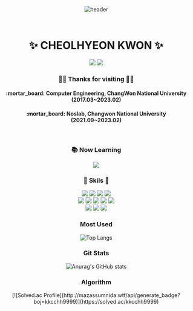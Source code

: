 <div align="center">
  
  ![header](https://capsule-render.vercel.app/api?type=waving&color=FF9999&height=150&section=header&text=Cheolhyeon's%20GitHub&fontSize=60)

  <br>
  <h1>✨ CHEOLHYEON KWON ✨</h1>
  <a href="https://www.instagram.com/c208_h" target="_blank"><img src="https://img.shields.io/badge/Instagram-E4405F?style=for-the-badge&logo=Instagram&logoColor=white"/></a>
  <a href="https://kkcchh9999.github.io" target="_blank"><img src="https://img.shields.io/badge/Github-FF8888?style=for-the-badge&logo=GitHub&logoColor=white"/></a>
  <h3>💜💙 Thanks for visiting 💙💜</h3>
  <h4> :mortar_board: Computer Engineering, ChangWon National University (2017.03~2023.02)</h4>
  <h4> :mortar_board: Noslab, Changwon National University (2021.09~2023.02)</h4>
  <br>
  <h3> 📚 Now Learning </h3>
  <img src="https://img.shields.io/badge/Python-CC6666?style=for-the-badge&logo=python&logoColor=white">
  <br>
  <h3> 💎 Skils 💎 </h3>
  <img src="https://img.shields.io/badge/Python-CC6666?style=for-the-badge&logo=python&logoColor=white">
  <img src="https://img.shields.io/badge/C-FF9988?style=for-the-badge&logo=C&logoColor=white">
  <img src="https://img.shields.io/badge/Java-FF8877?style=for-the-badge&logo=java&logoColor=white">
  <img src="https://img.shields.io/badge/Kotlin-FF7788?style=for-the-badge&logo=Kotlin&logoColor=white">
  <br>
  <img src="https://img.shields.io/badge/Ubuntu-DDEEFF?style=for-the-badge&logo=Ubuntu&logoColor=black">
  <img src="https://img.shields.io/badge/CentOS-DDFFFF?style=for-the-badge&logo=CentOS&logoColor=black">
  <img src="https://img.shields.io/badge/Android-CCEEEE?style=for-the-badge&logo=Android&logoColor=black">
  <img src="https://img.shields.io/badge/Ceph-CCFFEE?style=for-the-badge&logo=Ceph&logoColor=black">
  <img src="https://img.shields.io/badge/TensorFlow-CCEEFF?style=for-the-badge&logo=TensorFlow&logoColor=black">
  <br>
  <img src="https://img.shields.io/badge/Android Studio-FF6677?style=for-the-badge&logo=Android Studio&logoColor=white">
  <img src="https://img.shields.io/badge/IntelliJ-FF6666?style=for-the-badge&logo=IntelliJ IDEA&logoColor=white">
  <img src="https://img.shields.io/badge/Vim-EE8888?style=for-the-badge&logo=Vim&logoColor=white">
  
  
  <h3> Most Used </h3>
    
  ![Top Langs](https://github-readme-stats.vercel.app/api/top-langs/?username=kkcchh9999&show_icons=true&theme=dracula)
    
  <h3> Git Stats </h3>
  
  ![Anurag's GitHub stats](https://github-readme-stats.vercel.app/api?username=kkcchh9999&show_icons=true&theme=dracula)

  <h3> Algorithm </h3>
  [![Solved.ac Profile](http://mazassumnida.wtf/api/generate_badge?boj=kkcchh9999)](https://solved.ac/kkcchh9999)
  
</div>


<!--
**kkcchh9999/kkcchh9999** is a ✨ _special_ ✨ repository because its `README.md` (this file) appears on your GitHub profile.

Here are some ideas to get you started:

- 🔭 I’m currently working on ...
- 🌱 I’m currently learning ...
- 👯 I’m looking to collaborate on ...
- 🤔 I’m looking for help with ...
- 💬 Ask me about ...
- 📫 How to reach me: ...
- 😄 Pronouns: ...
- ⚡ Fun fact: ...
-->
